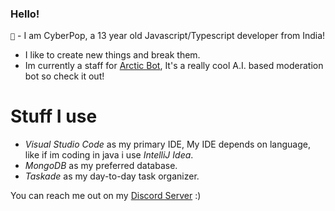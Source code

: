 ### Hello!
`👀` - I am CyberPop, a 13 year old Javascript/Typescript developer from India!
- I like to create new things and break them.
- Im currently a staff for [Arctic Bot](https://top.gg/bot/674432747535597579), It's a really cool A.I. based moderation bot so check it out!
# **Stuff I use**
- *Visual Studio Code* as my primary IDE, My IDE depends on language, like if im coding in java i use *IntelliJ Idea*.
- *MongoDB* as my preferred database. 
- *Taskade* as my day-to-day task organizer.
 
 You can reach me out on my [Discord Server](https://discord.gg/8w754nvJp2) :)
